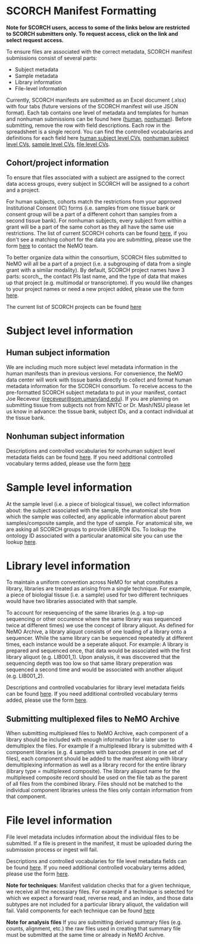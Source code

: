 # SCORCH Manifest Formatting

**Note for SCORCH users, access to some of the links below are restricted to SCORCH submitters only. To request access, click on the link and select request access.** 

To ensure files are associated with the correct metadata, SCORCH manifest submissions consist of several parts:
- Subject metadata
- Sample metadata
- Library information
- File-level information

Currently, SCORCH manifests are submitted as an Excel document (.xlsx) with four tabs (future versions of the SCORCH manifest will use JSON format). 
Each tab contains one level of metadata and templates for human and nonhuman submissions can be found here ([human](https://docs.google.com/spreadsheets/d/1bt7VB-zNt-MvgkAbrijh7UgOanDC2TtDIfuiHCszs9E/edit?usp=sharing), [nonhuman](https://docs.google.com/spreadsheets/d/1HrhZaOWK4MYohzLHJK9PbWV87YHBACNMPwDmUZxrAeA/edit?usp=sharing)). Before submitting, remove the row with field descriptions.
Each row in the spreadsheet is a single record. You can find the controlled vocabularies and definitions for each field here [human subject level CVs](https://docs.google.com/spreadsheets/d/1-vwK_3tTUby6dvEK2ZomtnnI0W8tJKwF-YI0ywL8V8o/edit#gid=945951358), [nonhuman subject level CVs](https://docs.google.com/spreadsheets/d/1QnxfdijS-dwtlJyy1uBn97nUArGgkpBxTbaO4Vl5nRM/edit#gid=1905044666), [sample level CVs](), [file level CVs](). 

## Cohort/project information
To ensure that files associated with a subject are assigned to the correct data access groups, every subject in SCORCH will be assigned to a cohort and a project. 

For human subjects, cohorts match the restrictions from your approved Institutional Consent (IC) forms (i.e. samples from one tissue bank or consent group will be a part of a different cohort than samples from a second tissue bank).
For nonhuman subjects, every subject from within a grant will be a part of the same cohort as they all have the same use restrictions. 
The list of current SCORCH cohorts can be found [here](https://docs.google.com/spreadsheets/d/1T5b84C_iDEqpbMneQizSClsL5g0wUsekCMCmWhMdSbI/edit?usp=sharing), if you don't see a matching cohort for the data you are submitting, please use the form [here](https://github.com/nemoarchive/helpdesk/issues/new/choose) to contact the NeMO team.

To better organize data within the consortium, SCORCH files submitted to NeMO will all be a part of a project (i.e. a subgrouping of data from a single grant with a similar modality). 
By default, SCORCH project names have 3 parts: scorch_, the contact PIs last name, and the type of data that makes up that project (e.g. multimodal or transcriptome). If you would like changes to your project names or need a new project added, please use the form [here](https://github.com/nemoarchive/helpdesk/issues/new/choose).

The current list of SCORCH projects can be found [here](https://docs.google.com/spreadsheets/d/1EPHwzDo_YZLVIU2clCj1_qVDMg9Bxs8Bgenly6d82R4/edit?usp=sharing)

# Subject level information
## Human subject information
We are including much more subject level metadata information in the human manifests than in previous versions. For convenience, the NeMO data center will work with tissue banks directly to collect and format human metadata information for the SCORCH consortium. 
To receive access to the pre-formatted SCORCH subject metadata to put in your manifest, contact Joe Receveur (jreceveur@som.umaryland.edu). If you are planning on submitting tissue from subjects not from NNTC or Dr. Mash/NSU please let us know in advance: the tissue bank, subject IDs, and a contact individual at the tissue bank.

## Nonhuman subject information
Descriptions and controlled vocabularies for nonhuman subject level metadata fields can be found [here](https://docs.google.com/spreadsheets/d/1QnxfdijS-dwtlJyy1uBn97nUArGgkpBxTbaO4Vl5nRM/edit#gid=1905044666). If you need additional controlled vocabulary terms added, please use the form [here](https://github.com/nemoarchive/helpdesk/issues/new/choose)


# Sample level information
At the sample level (i.e. a piece of biological tissue), we collect information about: the subject associated with the sample, the anatomical site from which the sample was collected, any applicable information about parent samples/composite sample, and the type of sample.
For anatomical site, we are asking all SCORCH groups to provide UBERON IDs. To lookup the ontology ID associated with a particular anatomical site you can use the lookup [here](https://www.ebi.ac.uk/ols4/ontologies/uberon).

# Library level information
To maintain a uniform convention across NeMO for what constitutes a library, libraries are treated as arising from a single technique. For example, a piece of biologial tissue (i.e. a sample) used for two different techniques would have two libraries associated with that sample. 

To account for resequencing of the same libraries (e.g. a top-up sequencing or other occurence where the same library was sequenced twice at different times) we use the concept of library aliquot. 
As defined for NeMO Archive, a library aliquot consists of one loading of a library onto a sequencer. 
While the same library can be sequenced repeatedly at different times, each instance would be a seperate aliquot. 
For example: A library is prepared and sequenced once, that data would be associated with the first library aliquot (e.g. LIB001_1). 
Upon analysis, it was discovered that the sequencing depth was too low so that same library preperation was sequenced a second time and would be associated with another aliquot (e.g. LIB001_2).

Descriptions and controlled vocabularies for library level metadata fields can be found [here](). If you need additional controlled vocabulary terms added, please use the form [here](https://github.com/nemoarchive/helpdesk/issues/new/choose).

## Submitting multiplexed files to NeMO Archive
When submitting multiplexed files to NeMO Archive, each component of a library should be included with enough information for a later user to demultiplex the files. For example if a multiplexed library is submitted with 4 component libraries (e.g. 4 samples with barcodes present in one set of files), each component should be added to the manifest along with library demultiplexing information as well as a library record for the entire library (library type = multiplexed composite). The library aliquot name for the multiplexed composite record should be used on the file tab as the parent of all files from the combined library. Files should not be matched to the individual component libraries unless the files only contain information from that component. 

# File level information
File level metadata includes information about the individual files to be submitted. If a file is present in the manifest, it must be uploaded during the submission process or ingest will fail. 

Descriptions and controlled vocabularies for file level metadata fields can be found [here](). If you need additional controlled vocabulary terms added, please use the form [here](https://github.com/nemoarchive/helpdesk/issues/new/choose).

**Note for techniques**: Manifest validation checks that for a given technique, we receive all the necessiary files. For example if a technique is selected for which we expect a forward read, reverse read, and an index, and those data subtypes are not included for a particular library aliquot, the validation will fail. Valid components for each technique can be found [here](https://drive.google.com/file/d/1MAHWU1CNbriv1F9zknqd1mSgFCv3KPw0/view?usp=drive_link)

**Note for analysis files**
If you are submitting derived summary files (e.g. counts, alignment, etc.) the raw files used in creating that summary file must be submitted at the same time or already in NeMO Archive.



